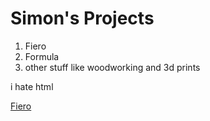 <html>
<title>
	Simon's Portfolio
</title>
<body>
<h1>Simon's Projects</h1>
<p>
	<ol>
		<li>Fiero</li>
		<li>Formula</li>
		<li>other stuff like woodworking and 3d prints</li>
	</ol>
	i hate html
</p>
<a href="Fiero.html">Fiero</a>
</body>
</html>